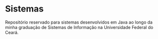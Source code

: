 # Sistemas
Repositório reservado para sistemas desenvolvidos em Java ao longo da minha graduação de Sistemas de Informação na Universidade Federal do Ceará.

